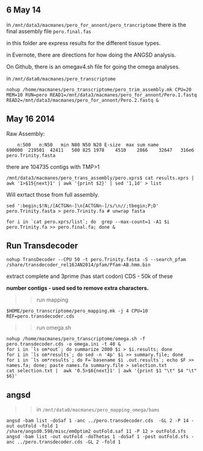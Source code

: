 6 May 14
--

in `/mnt/data3/macmanes/pero_for_annont/pero_trancriptome` there is the final assembly file `pero.final.fas`

in this folder are express results for the different tissue types.

in Evernote, there are directions for how doing the ANGSD analysis. 

On Github, there is an omegav4.sh file for going the omega analyses. 

in `/mnt/data0/macmanes/pero_transcriptome`

	nohup /home/macmanes/pero_transcriptome/pero_trim_assembly.mk CPU=20 MEM=10 RUN=pero READ1=/mnt/data3/macmanes/pero_for_annont/Pero.1.fastq READ2=/mnt/data3/macmanes/pero_for_annont/Pero.2.fastq &

May 16 2014
--
	
Raw Assembly:

		n:500	n:N50	min	N80	N50	N20	E-size	max sum name
	690000	219501	42411	500	825	1978	4510	2866	32647	316e6	pero.Trinity.fasta

there are 104735 contigs with TMP>1

	/mnt/data3/macmanes/pero_trans_assembly/pero.xprs$ cat results.xprs | awk '1>$15{next}1' | awk '{print $2}' | sed '1,1d' > list

Will exrtact those from full assembly. 

	sed ':begin;$!N;/[ACTGNn-]\n[ACTGNn-]/s/\n//;tbegin;P;D' pero.Trinity.fasta > pero.Trinity.fa # unwrap fasta
	
	for i in `cat pero.xprs/list`; do  grep --max-count=1 -A1 $i pero.Trinity.fa >> pero.final.fa; done &
	
Run Transdecoder
-
	nohup TransDecoder --CPU 50 -t pero.Trinity.fasta -S --search_pfam /share/transdecoder_rel16JAN2014/pfam/Pfam-AB.hmm.bin
	
extract complete and 3prime (has start codon) CDS - 50k of these

**number contigs - used sed to remove extra characters.**


>>run mapping


	$HOME/pero_transcriptome/pero_mapping.mk -j 4 CPU=10 REF=pero.transdecoder.cds


>> run omega.sh


	nohup /home/macmanes/pero_transcriptome/omega.sh -f pero.transdecoder.cds -o omega.ini -t 40 &
	for i in `ls om*out`; do summarize 2000 $i > $i.results; done
	for i in `ls om*results`; do sed -n '4p' $i >> summary.file; done
	for i in `ls om*results`; do F=`basename $i .out.results`; echo $F >> names.fa; done; paste names.fa summary.file > selection.txt
	cat selection.txt |  awk '0.5>$6{next}1' | awk '{print $1 "\t" $4 "\t" $6}'



angsd
--
	
>> in `/mnt/data0/macmanes/pero_mapping_omega/bams`


	angsd -bam list -doSaf 1 -anc ../pero.transdecoder.cds  -GL 2 -P 14 -out outFold -fold 1
	/share/angsd0.598/misc/emOptim2 outFold.saf 11 -P 12 > outFold.sfs
	angsd -bam list -out outFold -doThetas 1 -doSaf 1 -pest outFold.sfs -anc ../pero.transdecoder.cds -GL 2 -fold 1